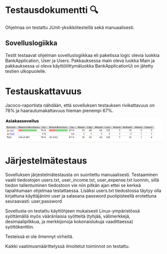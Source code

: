 # Testausdokumentti :mag:

Ohjelmaa on testattu JUnit-yksikkötesteillä sekä manuaalisesti.

## Sovelluslogiikka

Testit testaavat ohjelman sovelluslogiikkaa eli paketissa logic olevia luokkia BankApplication, User ja Users. Pakkauksessa main oleva luokka Main ja pakkauksessa ui oleva käyttöliittymäluokka BankApplicationUi on jätetty testien ulkopuolelle.

# Testauskattavuus

Jacoco-raportista nähdään, että sovelluksen testauksen rivikattavuus on 78% ja haarautumakattavuus hieman pienempi 67%.

<img src="https://github.com/prinsessv/ot-harjoitustyo/blob/master/dokumentaatio/kuvat/jacocoReport.png" width="600">

# Järjestelmätestaus

Sovelluksen järjestelmätestausta on suoritettu manuaalisesti. Testaaminen vaatii tiedostojen users.txt, user_income.txt, user_expense.txt luonnin, sillä tiedon tallentuminen tiedostoon vie niin pitkän ajan ettei se kerkeä tapahtumaan ohjelmaa testattaessa. Lisäksi users.txt tiedostossa täytyy olla kirjattuna käyttäjänimi user ja salasana password puolipisteellä erotettuna seuraavasti: user;password

Sovellusta on testattu käyttöhjeen mukaisesti Linux-ympäristössä syöttämällä myös vääränlaisia syötteitä (tyhjää, välimerkkejä, desimaalipilkkua, ja merkkijonoja kokonaislukuja vaadittaessa) syöttökenttiin. 

Testeissä ei ole ilmennyt virheitä. 

Kaikki vaatimusmäärittelyssä ilmoitetut toiminnot on testattu.



